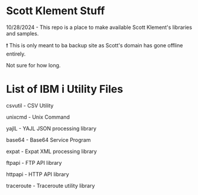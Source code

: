 # Scott Klement Stuff
10/28/2024 - This repo is a place to make available Scott Klement's libraries and samples. 

❗ This is only meant to ba backup site as Scott's domain has gone offline entirely. 

Not sure for how long.

# List of IBM i Utility Files
csvutil - CSV Utility   

unixcmd - Unix Command   

yajlL - YAJL JSON processing library   

base64 - Base64 Service Program    

expat - Expat XML processing library    

ftpapi - FTP API library    

httpapi - HTTP API library   

traceroute - Traceroute utility library   





